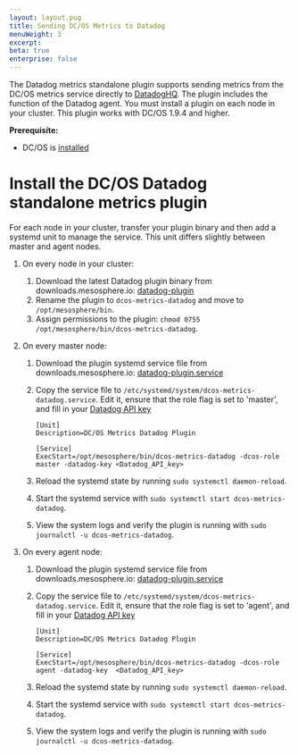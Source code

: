 ```yaml
---
layout: layout.pug
title: Sending DC/OS Metrics to Datadog
menuWeight: 3
excerpt:
beta: true
enterprise: false
---
```


The Datadog metrics standalone plugin supports sending metrics from the DC/OS metrics service directly to [DatadogHQ](https://www.datadoghq.com/). The plugin includes the function of the Datadog agent. You must install a plugin on each node in your cluster. This plugin works with DC/OS 1.9.4 and higher.

**Prerequisite:**

- DC/OS is [installed](/1.10/installing/oss/)

# Install the DC/OS Datadog standalone metrics plugin

For each node in your cluster, transfer your plugin binary and then add a systemd unit to manage the service. This unit differs slightly between master and agent nodes.

1. On every node in your cluster:

   1. Download the latest Datadog plugin binary from downloads.mesosphere.io: [datadog-plugin](https://downloads.mesosphere.io/dcos-metrics/plugins/datadog)
   1. Rename the plugin to `dcos-metrics-datadog` and move to `/opt/mesosphere/bin`.
   1. Assign permissions to the plugin: `chmod 0755 /opt/mesosphere/bin/dcos-metrics-datadog`.

1.  On every master node:
    1. Download the plugin systemd service file from downloads.mesosphere.io: [datadog-plugin.service](https://downloads.mesosphere.io/dcos-metrics/plugins/datadog.service)
    1. Copy the service file to `/etc/systemd/system/dcos-metrics-datadog.service`. Edit it, ensure that the role flag is set to 'master', and fill in your [Datadog API key](https://app.datadoghq.com/account/settings#api) 

        ```
        [Unit]
        Description=DC/OS Metrics Datadog Plugin

        [Service]
        ExecStart=/opt/mesosphere/bin/dcos-metrics-datadog -dcos-role master -datadog-key <Datadog_API_key>
        ```

    2. Reload the systemd state by running `sudo systemctl daemon-reload`.
    3. Start the systemd service with `sudo systemctl start dcos-metrics-datadog`.
    4. View the system logs and verify the plugin is running with `sudo journalctl -u dcos-metrics-datadog`.

1.  On every agent node:
    1. Download the plugin systemd service file from downloads.mesosphere.io: [datadog-plugin.service](https://downloads.mesosphere.io/dcos-metrics/plugins/datadog.service)
    1. Copy the service file to `/etc/systemd/system/dcos-metrics-datadog.service`. Edit it, ensure that the role flag is set to 'agent', and fill in your [Datadog API key](https://app.datadoghq.com/account/settings#api) 

        ```
        [Unit]
        Description=DC/OS Metrics Datadog Plugin

        [Service]
        ExecStart=/opt/mesosphere/bin/dcos-metrics-datadog -dcos-role agent -datadog-key  <Datadog_API_key> 
        ```

    2. Reload the systemd state by running `sudo systemctl daemon-reload`.
    3. Start the systemd service with `sudo systemctl start dcos-metrics-datadog`.
    4. View the system logs and verify the plugin is running with `sudo journalctl -u dcos-metrics-datadog`.
